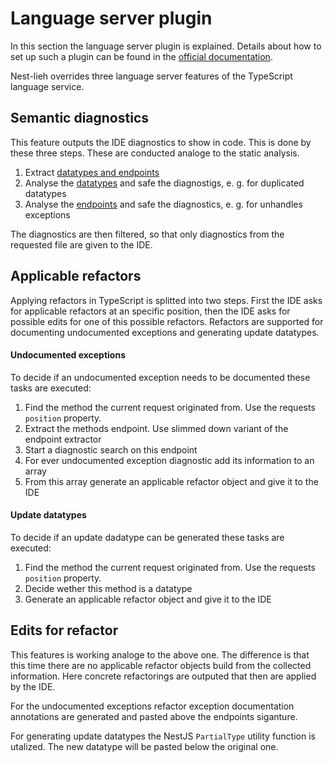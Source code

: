 # Language server plugin

In this section the language server plugin is explained.
Details about how to set up such a plugin can be found in the [official documentation](https://github.com/microsoft/TypeScript/wiki/Writing-a-Language-Service-Plugin).

Nest-lieh overrides three language server features of the TypeScript language service.

## Semantic diagnostics

This feature outputs the IDE diagnostics to show in code.
This is done by these three steps.
These are conducted analoge to the static analysis.

1. Extract [datatypes and endpoints](../extraction/README.md)
2. Analyse the [datatypes](../analyseDatatype/README.md) and safe the diagnostigs, e. g. for duplicated datatypes
3. Analyse the [endpoints](../analyseEndpoint/README.md) and safe the diagnostics, e. g. for unhandles exceptions

The diagnostics are then filtered, so that only diagnostics from the requested file are given to the IDE.

## Applicable refactors

Applying refactors in TypeScript is splitted into two steps.
First the IDE asks for applicable refactors at an specific position, then the IDE asks for possible edits for one of this possible refactors.
Refactors are supported for documenting undocumented exceptions and generating update datatypes.

#### Undocumented exceptions

To decide if an undocumented exception needs to be documented these tasks are executed:

1. Find the method the current request originated from. Use the requests `position` property.
2. Extract the methods endpoint. Use slimmed down variant of the endpoint extractor
3. Start a diagnostic search on this endpoint
4. For ever undocumented exception diagnostic add its information to an array
5. From this array generate an applicable refactor object and give it to the IDE

#### Update datatypes

To decide if an update dadatype can be generated these tasks are executed:

1. Find the method the current request originated from. Use the requests `position` property.
2. Decide wether this method is a datatype
3. Generate an applicable refactor object and give it to the IDE

## Edits for refactor

This features is working analoge to the above one.
The difference is that this time there are no applicable refactor objects build from the collected information.
Here concrete refactorings are outputed that then are applied by the IDE.

For the undocumented exceptions refactor exception documentation annotations are generated and pasted above the endpoints siganture.

For generating update datatypes the NestJS `PartialType` utility function is utalized.
The new datatype will be pasted below the original one.

